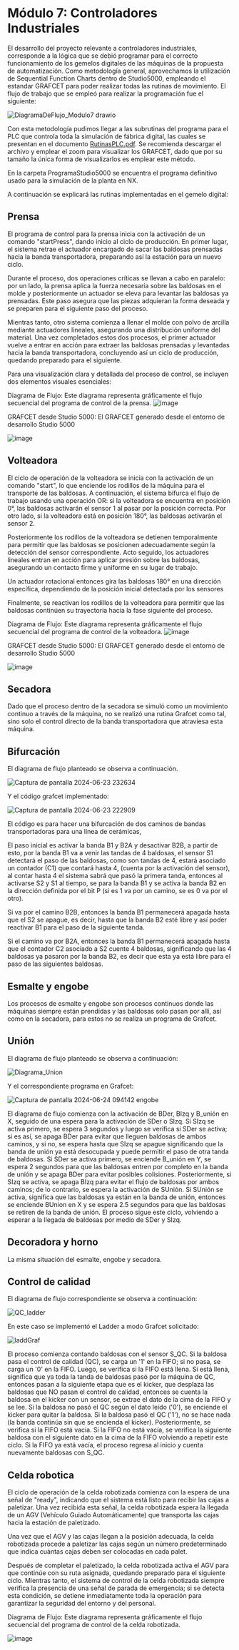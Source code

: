# Módulo 7: Controladores Industriales

El desarrollo del proyecto relevante a controladores industriales, corresponde a la lógica que se debió programar para el correcto funcionamiento de los gemelos digitales de las máquinas de la propuesta de automatización. Como metodología general, aprovechamos la utilización de Sequential Function Charts dentro de Studio5000, empleando el estandar GRAFCET para poder realizar todas las rutinas de movimiento. El flujo de trabajo que se empleó para realizar la programación fue el siguiente:

![DiagramaDeFlujo_Modulo7 drawio](https://github.com/danielCamiloP/TecnomecatroniX/assets/37418973/b46ffb5b-81d6-4a88-8cf1-6a6a4111888c)

Con esta metodología pudimos llegar a las subrutinas del programa para el PLC que controla toda la simulación de fábrica digital, las cuales se presentan en el documento [RutinasPLC.pdf](./RutinasPLC.pdf).
Se recomienda descargar el archivo y emplear el zoom para visualizar los GRAFCET, dado que por su tamaño la única forma de visualizarlos es emplear este método.

En la carpeta ProgramaStudio5000 se encuentra el programa definitivo usado para la simulación de la planta en NX.

A continuación se explicará las rutinas implementadas en el gemelo digital:

## Prensa 

El programa de control para la prensa inicia con la activación de un comando "startPress", dando inicio al ciclo de producción. En primer lugar, el sistema retrae el actuador encargado de sacar las baldosas prensadas hacia la banda transportadora, preparando así la estación para un nuevo ciclo.

Durante el proceso, dos operaciones críticas se llevan a cabo en paralelo: por un lado, la prensa aplica la fuerza necesaria sobre las baldosas en el molde y posteriormente un actuador se eleva para levantar las baldosas ya prensadas. Este paso asegura que las piezas adquieran la forma deseada y se preparen para el siguiente paso del proceso.

Mientras tanto, otro sistema comienza a llenar el molde con polvo de arcilla mediante actuadores lineales, asegurando una distribución uniforme del material. Una vez completados estos dos procesos, el primer actuador vuelve a entrar en acción para extraer las baldosas prensadas y levantadas hacia la banda transportadora, concluyendo así un ciclo de producción, quedando preparado para el siguiente.

Para una visualización clara y detallada del proceso de control, se incluyen dos elementos visuales esenciales:

Diagrama de Flujo: Este diagrama representa gráficamente el flujo secuencial del programa de control de la prensa. 
![image](https://github.com/danielCamiloP/TecnomecatroniX/assets/82681128/d995cada-a3ae-4b7f-89f6-651393f9d5c4)

GRAFCET desde Studio 5000: El GRAFCET generado desde el entorno de desarrollo Studio 5000 

![image](https://github.com/danielCamiloP/TecnomecatroniX/assets/82681128/e467dafc-a84e-4ea5-8b32-8c6bda985e01)

## Volteadora

El ciclo de operación de la volteadora se inicia con la activación de un comando "start", lo que enciende los rodillos de la máquina para el transporte de las baldosas. A continuación, el sistema bifurca el flujo de trabajo usando una operación OR: si la volteadora se encuentra en posición 0°, las baldosas activarán el sensor 1 al pasar por la posición correcta. Por otro lado, si la volteadora está en posición 180°, las baldosas activarán el sensor 2.

Posteriormente los rodillos de la volteadora se detienen temporalmente para permitir que las baldosas se posicionen adecuadamente según la detección del sensor correspondiente. Acto seguido, los actuadores lineales entran en acción para aplicar presión sobre las baldosas, asegurando un contacto firme y uniforme en su lugar de trabajo.

Un actuador rotacional entonces gira las baldosas 180° en una dirección específica, dependiendo de la posición inicial detectada por los sensores

Finalmente, se reactivan los rodillos de la volteadora para permitir que las baldosas continúen su trayectoria hacia la fase siguiente del proceso.

Diagrama de Flujo: Este diagrama representa gráficamente el flujo secuencial del programa de control de la volteadora. 
![image](https://github.com/danielCamiloP/TecnomecatroniX/assets/82681128/efa7e8bb-0553-4647-b4af-b24f84410c5f)

GRAFCET desde Studio 5000: El GRAFCET generado desde el entorno de desarrollo Studio 5000 

![image](https://github.com/danielCamiloP/TecnomecatroniX/assets/82681128/456984ba-c78a-435f-bf4e-0f7d7e109eb6)

## Secadora

Dado que el proceso dentro de la secadora se simuló como un movimiento continuo a través de la máquina, no se realizó una rutina Grafcet como tal, sino solo el control directo de la banda transportadora que atraviesa esta máquina.

## Bifurcación

El diagrama de flujo planteado se observa a continuación.

![Captura de pantalla 2024-06-23 232634](https://github.com/danielCamiloP/TecnomecatroniX/assets/52110700/ce79226f-da9f-47fc-8ade-2be385d8f9b9)

Y el código grafcet implementado:

![Captura de pantalla 2024-06-23 222909](https://github.com/danielCamiloP/TecnomecatroniX/assets/52110700/2f892763-16a1-4d98-89ef-637a50b926c4)

El código es para hacer una bifurcación de dos caminos de bandas transportadoras para una línea de cerámicas,

El paso inicial es activar la banda B1 y B2A y desactivar B2B, a partir de esto, por la banda B1 va a venir las tandas de 4 baldosas, el sensor S1 detectará el paso de las baldosas, como son tandas de 4, estará asociado un contador (C1) que contará hasta 4, (cuenta por la activación del sensor), al contar hasta 4 el sistema sabrá que pasó la primera tanda, entonces al activarse S2 y S1 al tiempo, se para la banda B1 y se activa la banda B2 en la dirección definida por el bit P (si es 1 va por un camino, se es 0 va por el otro).

Si va por el camino B2B, entonces la banda B1 permanecerá apagada hasta que el S2 se apague, es decir, hasta que la banda B2 esté libre y así poder reactivar B1 para el paso de la siguiente tanda.

Si el camino va por B2A, entonces la banda B1 permanecerá apagada hasta que el contador C2 asociado a S2 cuente 4 baldosas, significando que las 4 baldosas ya pasaron por la banda B2, es decir que esta ya está libre para el paso de las siguientes baldosas.

## Esmalte y engobe

Los procesos de esmalte y engobe son procesos continuos donde las máquinas siempre están prendidas y las baldosas solo pasan por allí, así como en la secadora, para estos no se realiza un programa de Grafcet.

## Unión 

El diagrama de flujo planteado se observa a continuación:

![Diagrama_Union](https://github.com/danielCamiloP/TecnomecatroniX/assets/52110700/f46302ac-a724-4f5f-b0ed-c8f04f31051d)

Y el correspondiente programa en Grafcet:

![Captura de pantalla 2024-06-24 094142](https://github.com/danielCamiloP/TecnomecatroniX/assets/52110700/ce8bbe63-d819-42c9-87db-5f6c7921411d)
 engobe

El diagrama de flujo comienza con la activación de BDer, BIzq y B_unión en X, seguido de una espera para la activación de SDer o SIzq. Si SIzq se activa primero, se espera 3 segundos y luego se verifica si SDer se activa; si es así, se apaga BDer para evitar que lleguen baldosas de ambos caminos, y si no, se espera hasta que SIzq se apague significando que la banda de unión ya está desocupada y puede permitir el paso de otra tanda de baldosas. Si SDer se activa primero, se enciende B_unión en Y, se espera 2 segundos para que las baldosas entren por completo en la banda de unión y se apaga BDer para evitar posibles colisiones. Posteriormente, si SIzq se activa, se apaga BIzq para evitar el flujo de baldosas por ambos caminos; de lo contrario, se espera la activación de SUnión. Si SUnión se activa, significa que las baldosas ya están en la banda de unión, entonces se enciende BUnion en X y se espera 2.5 segundos para que las baldosas se retiren de la banda de unión. El proceso sigue este ciclo, volviendo a esperar a la llegada de baldosas por medio de SDer y SIzq.

## Decoradora y horno

La misma situación del esmalte, engobe y secadora.

## Control de calidad

El diagrama de flujo correspondiente se observa a continuación:

![QC_ladder](https://github.com/danielCamiloP/TecnomecatroniX/assets/52110700/55eb2263-5e06-4c6e-b3ec-2c7583b85669)


En este caso se implementó el Ladder a modo Grafcet solicitado:

![laddGraf](https://github.com/danielCamiloP/TecnomecatroniX/assets/52110700/2635d3f9-fe49-43af-9eab-5d0a61d79577)

El proceso comienza contando baldosas con el sensor S_QC. Si la baldosa pasa el control de calidad (QC), se carga un '1' en la FIFO; si no pasa, se carga un '0' en la FIFO. Luego, se verifica si la FIFO está llena. Si está llena, significa que ya toda la tanda de baldosas pasó por la máquina de QC, entonces pasan a la siguiente etapa que es el kicker, que desplaza las baldosas que NO pasan el control de calidad, entonces se cuenta la baldosa en el kicker con un sensor, se extrae el dato de la cima de la FIFO y se lee. Si la baldosa no pasó el QC según el dato leído ('0'), se enciende el kicker para quitar la baldosa. Si la baldosa pasó el QC  ('1'), no se hace nada (la banda continúa sin que se encienda el kicker). Posteriormente, se verifica si la FIFO está vacía. Si la FIFO no está vacía, se verifica la siguiente baldosa con el siguiente dato en la cima de la FIFO volviendo a repetir este ciclo. Si la FIFO ya está vacía, el proceso regresa al inicio y cuenta nuevamente baldosas con S_QC.

## Celda robotica 

El ciclo de operación de la celda robotizada comienza con la espera de una señal de "ready", indicando que el sistema está listo para recibir las cajas a paletizar. Una vez recibida esta señal, la celda robotizada espera la llegada de un AGV (Vehículo Guiado Automáticamente) que transporta las cajas hacia la estación de paletizado.

Una vez que el AGV y las cajas llegan a la posición adecuada, la celda robotizada procede a paletizar las cajas según un número predeterminado que indica cuántas cajas deben ser colocadas en cada palet.

Después de completar el paletizado, la celda robotizada activa el AGV para que continúe con su ruta asignada, quedando preparado para el siguiente ciclo. Mientras tanto, el sistema de control de la celda robotizada siempre verifica la presencia de una señal de parada de emergencia; si se detecta esta condición, se detiene inmediatamente toda la operación para garantizar la seguridad del entorno y del personal.

Diagrama de Flujo: Este diagrama representa gráficamente el flujo secuencial del programa de control de la celda robotizada. 

![image](https://github.com/danielCamiloP/TecnomecatroniX/assets/82681128/aa4df83e-5c0d-4953-bc1b-9d93a2d1bc8e)



